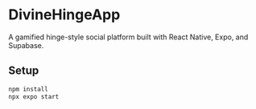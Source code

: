 # DivineHingeApp

A gamified hinge-style social platform built with React Native, Expo, and Supabase.

## Setup

```bash
npm install
npx expo start

